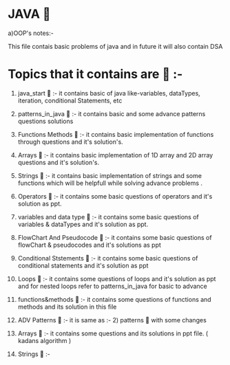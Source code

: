 # JAVA 🚱 

a)OOP's notes:-

This file contais basic problems of java and  in future it will also contain DSA 

# Topics that it contains are  📧  :-

1) java_start 🦖 :-  it contains basic of java like-variables,  dataTypes, iteration, conditional Statements, etc

2) patterns_in_java 🦖 :- it contains basic and some advance patterns questions solutions 

3) Functions Methods 🦖  :-  it contains basic implementation of functions through questions and it's solution's.

4) Arrays 🦖 :-  it contains basic implementation of 1D array and 2D array questions and it's solution's.

5) Strings 🦖  :-  it contains basic implementation of strings and some functions which will be helpfull while solving advance problems .

6) Operators 🦖 :-  it contains some basic questions of operators and it's solution as ppt.

7) variables and data type 🦖 :- it contains some basic questions of variables & dataTypes and it's solution as ppt.


8) FlowChart And Pseudocode  🦖 :- it contains some basic questions of flowChart & pseudocodes and it's solutions as ppt

9) Conditional Ststements 🦖 :- it contains some basic questions of conditional statements and it's solution as ppt

10) Loops 🦖 :-  it contains some questions of loops and  it's solution as ppt   and for nested loops refer to patterns_in_java for basic to advance


11) functions&methods 🦖 :-  it contains some questions of functions and methods and its solution in this file

12) ADV Patterns 🦖 :- it is same as :- 2) patterns 🦖 with  some changes

13) Arrays 🦖 :- it contains some questions and its solutions in ppt file. ( kadans algorithm )

14) Strings 🦖 :-
 
